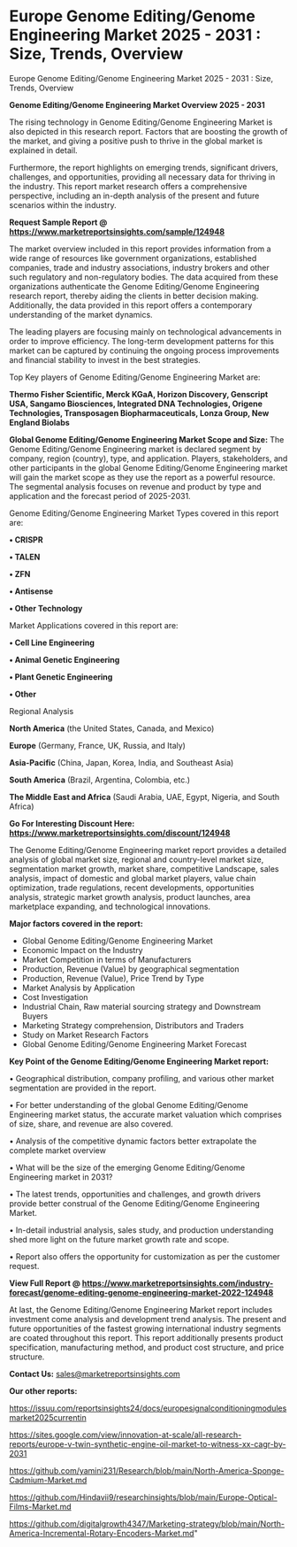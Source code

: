 # Europe Genome Editing/Genome Engineering Market 2025 - 2031 : Size, Trends, Overview
Europe Genome Editing/Genome Engineering Market 2025 - 2031 : Size, Trends, Overview

<Strong> Genome Editing/Genome Engineering Market Overview 2025 - 2031</strong>

The rising technology in Genome Editing/Genome Engineering Market is also depicted in this research report. Factors that are boosting the growth of the market, and giving a positive push to thrive in the global market is explained in detail.

Furthermore, the report highlights on emerging trends, significant drivers, challenges, and opportunities, providing all necessary data for thriving in the industry. This report market research offers a comprehensive perspective, including an in-depth analysis of the present and future scenarios within the industry.

<strong>Request Sample Report @ <a href=https://www.marketreportsinsights.com/sample/124948>https://www.marketreportsinsights.com/sample/124948</a></strong>

The market overview included in this report provides information from a wide range of resources like government organizations, established companies, trade and industry associations, industry brokers and other such regulatory and non-regulatory bodies. The data acquired from these organizations authenticate the Genome Editing/Genome Engineering research report, thereby aiding the clients in better decision making. Additionally, the data provided in this report offers a contemporary understanding of the market dynamics.

The leading players are focusing mainly on technological advancements in order to improve efficiency. The long-term development patterns for this market can be captured by continuing the ongoing process improvements and financial stability to invest in the best strategies.

Top Key players of Genome Editing/Genome Engineering Market are:

<strong>Thermo Fisher Scientific, Merck KGaA, Horizon Discovery, Genscript USA, Sangamo Biosciences, Integrated DNA Technologies, Origene Technologies, Transposagen Biopharmaceuticals, Lonza Group, New England Biolabs</strong>

<strong><b>Global Genome Editing/Genome Engineering Market Scope and Size:</b></strong>
The Genome Editing/Genome Engineering market is declared segment by company, region (country), type, and application. Players, stakeholders, and other participants in the global Genome Editing/Genome Engineering market will gain the market scope as they use the report as a powerful resource. The segmental analysis focuses on revenue and product by type and application and the forecast period of 2025-2031.

Genome Editing/Genome Engineering Market Types covered in this report are:

<strong>• CRISPR

• TALEN

• ZFN

• Antisense

• Other Technology</strong>

Market Applications covered in this report are:

<strong>• Cell Line Engineering

• Animal Genetic Engineering

• Plant Genetic Engineering

• Other</strong> 

Regional Analysis

<strong>North America</strong> (the United States, Canada, and Mexico)

<strong>Europe</strong> (Germany, France, UK, Russia, and Italy)

<strong>Asia-Pacific</strong> (China, Japan, Korea, India, and Southeast Asia)

<strong>South America</strong> (Brazil, Argentina, Colombia, etc.)

<strong>The Middle East and Africa</strong> (Saudi Arabia, UAE, Egypt, Nigeria, and South Africa)

<strong>Go For Interesting Discount Here: <a href=https://www.marketreportsinsights.com/discount/124948>https://www.marketreportsinsights.com/discount/124948</a></strong>

The Genome Editing/Genome Engineering market report provides a detailed analysis of global market size, regional and country-level market size, segmentation market growth, market share, competitive Landscape, sales analysis, impact of domestic and global market players, value chain optimization, trade regulations, recent developments, opportunities analysis, strategic market growth analysis, product launches, area marketplace expanding, and technological innovations.

<strong><b>Major factors covered in the report:</b></strong>
<ul>
  <li>Global Genome Editing/Genome Engineering Market </li>
  <li>Economic Impact on the Industry</li>
  <li>Market Competition in terms of Manufacturers</li>
  <li>Production, Revenue (Value) by geographical segmentation</li>
  <li>Production, Revenue (Value), Price Trend by Type</li>
  <li>Market Analysis by Application</li>
  <li>Cost Investigation</li>
  <li>Industrial Chain, Raw material sourcing strategy and Downstream Buyers</li>
  <li>Marketing Strategy comprehension, Distributors and Traders</li>
  <li>Study on Market Research Factors</li>
  <li>Global Genome Editing/Genome Engineering Market Forecast</li>
</ul>

<strong><b>Key Point of the Genome Editing/Genome Engineering Market report:</b></strong>

• Geographical distribution, company profiling, and various other market segmentation are provided in the report.

• For better understanding of the global Genome Editing/Genome Engineering market status, the accurate market valuation which comprises of size, share, and revenue are also covered.

• Analysis of the competitive dynamic factors better extrapolate the complete market overview

• What will be the size of the emerging Genome Editing/Genome Engineering market in 2031?

• The latest trends, opportunities and challenges, and growth drivers provide better construal of the Genome Editing/Genome Engineering Market.

• In-detail industrial analysis, sales study, and production understanding shed more light on the future market growth rate and scope.

• Report also offers the opportunity for customization as per the customer request.

<strong><b>View Full Report @ <a href=https://www.marketreportsinsights.com/industry-forecast/genome-editing-genome-engineering-market-2022-124948>https://www.marketreportsinsights.com/industry-forecast/genome-editing-genome-engineering-market-2022-124948</a></b></strong>


At last, the Genome Editing/Genome Engineering Market report includes investment come analysis and development trend analysis. The present and future opportunities of the fastest growing international industry segments are coated throughout this report. This report additionally presents product specification, manufacturing method, and product cost structure, and price structure.

<strong>Contact Us:</strong>
sales@marketreportsinsights.com

<strong>Our other reports:</strong>

<a href=https://issuu.com/reportsinsights24/docs/europesignalconditioningmodulesmarket2025currentin>https://issuu.com/reportsinsights24/docs/europesignalconditioningmodulesmarket2025currentin</a>

<a href=https://sites.google.com/view/innovation-at-scale/all-research-reports/europe-v-twin-synthetic-engine-oil-market-to-witness-xx-cagr-by-2031>https://sites.google.com/view/innovation-at-scale/all-research-reports/europe-v-twin-synthetic-engine-oil-market-to-witness-xx-cagr-by-2031</a>

<a href=https://github.com/yamini231/Research/blob/main/North-America-Sponge-Cadmium-Market.md>https://github.com/yamini231/Research/blob/main/North-America-Sponge-Cadmium-Market.md</a>

<a href=https://github.com/Hindavii9/researchinsights/blob/main/Europe-Optical-Films-Market.md>https://github.com/Hindavii9/researchinsights/blob/main/Europe-Optical-Films-Market.md</a>

<a href=https://github.com/digitalgrowth4347/Marketing-strategy/blob/main/North-America-Incremental-Rotary-Encoders-Market.md>https://github.com/digitalgrowth4347/Marketing-strategy/blob/main/North-America-Incremental-Rotary-Encoders-Market.md</a>"

